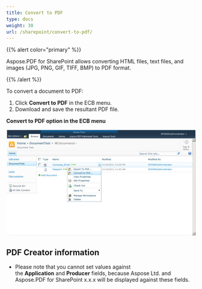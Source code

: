 ```yaml
---
title: Convert to PDF
type: docs
weight: 30
url: /sharepoint/convert-to-pdf/
---
```


{{% alert color="primary" %}} 

Aspose.PDF for SharePoint allows converting HTML files, text files, and images (JPG, PNG, GIF, TIFF, BMP) to PDF format.

{{% /alert %}} 

To convert a document to PDF:

1. Click **Convert to PDF** in the ECB menu.
1. Download and save the resultant PDF file.

**Convert to PDF option in the ECB menu** 

![todo:image_alt_text](convert-to-pdf_1.jpg)
## **PDF Creator information**
- Please note that you cannot set values against the **Application** and **Producer** fields, because Aspose Ltd. and Aspose.PDF for SharePoint x.x.x will be displayed against these fields. 
